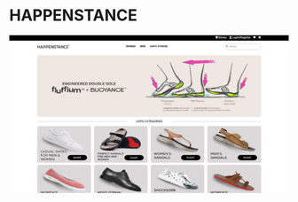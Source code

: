 <h1>HAPPENSTANCE</h1>
<a href="https://ephemeral-nougat-c0d186.netlify.app/"><img src="https://github.com/Kashi5656/KASHI-CSS/blob/c5e723f5e73a30a5d64b9a6d07410fa56a4da342/Happ.png"></a>
